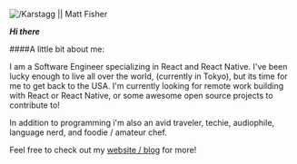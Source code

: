 ![/Karstagg || Matt Fisher](https://www.mfisher.dev/images/ghbg.jpg)

***Hi there***

####A little bit about me:

I am a Software Engineer specializing in React and React Native. I've been lucky enough to live all over the world, (currently in Tokyo), but its time for me to get back to the USA. I'm currently looking for remote work building with React or React Native, or some awesome open source projects to contribute to!

In addition to programming i'm also an avid traveler, techie, audiophile, language nerd, and foodie / amateur chef.

Feel free to check out my [website / blog](https://www.mfisher.dev) for more!
